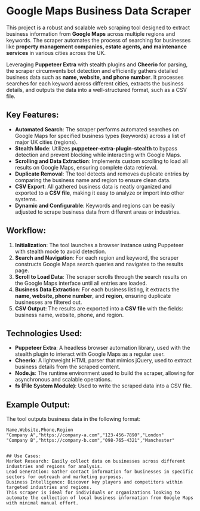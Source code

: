 # Google Maps Business Data Scraper

This project is a robust and scalable web scraping tool designed to extract business information from **Google Maps** across multiple regions and keywords. The scraper automates the process of searching for businesses like **property management companies, estate agents, and maintenance services** in various cities across the UK.

Leveraging **Puppeteer Extra** with stealth plugins and **Cheerio** for parsing, the scraper circumvents bot detection and efficiently gathers detailed business data such as **name, website, and phone number**. It processes searches for each keyword across different cities, extracts the business details, and outputs the data into a well-structured format, such as a CSV file.

## Key Features:
- **Automated Search**: The scraper performs automated searches on Google Maps for specified business types (keywords) across a list of major UK cities (regions).
- **Stealth Mode**: Utilizes **puppeteer-extra-plugin-stealth** to bypass detection and prevent blocking while interacting with Google Maps.
- **Scrolling and Data Extraction**: Implements custom scrolling to load all results on Google Maps, ensuring complete data retrieval.
- **Duplicate Removal**: The tool detects and removes duplicate entries by comparing the business name and region to ensure clean data.
- **CSV Export**: All gathered business data is neatly organized and exported to a **CSV file**, making it easy to analyze or import into other systems.
- **Dynamic and Configurable**: Keywords and regions can be easily adjusted to scrape business data from different areas or industries.

## Workflow:
1. **Initialization**: The tool launches a browser instance using Puppeteer with stealth mode to avoid detection.
2. **Search and Navigation**: For each region and keyword, the scraper constructs Google Maps search queries and navigates to the results page.
3. **Scroll to Load Data**: The scraper scrolls through the search results on the Google Maps interface until all entries are loaded.
4. **Business Data Extraction**: For each business listing, it extracts the **name, website, phone number**, and **region**, ensuring duplicate businesses are filtered out.
5. **CSV Output**: The results are exported into a **CSV file** with the fields: business name, website, phone, and region.

## Technologies Used:
- **Puppeteer Extra**: A headless browser automation library, used with the stealth plugin to interact with Google Maps as a regular user.
- **Cheerio**: A lightweight HTML parser that mimics jQuery, used to extract business details from the scraped content.
- **Node.js**: The runtime environment used to build the scraper, allowing for asynchronous and scalable operations.
- **fs (File System Module)**: Used to write the scraped data into a CSV file.

## Example Output:
The tool outputs business data in the following format:

```csv
Name,Website,Phone,Region
"Company A","https://company-a.com","123-456-7890","London"
"Company B","https://company-b.com","098-765-4321","Manchester"


## Use Cases:
Market Research: Easily collect data on businesses across different industries and regions for analysis.
Lead Generation: Gather contact information for businesses in specific sectors for outreach and marketing purposes.
Business Intelligence: Discover key players and competitors within targeted industries and regions.
This scraper is ideal for individuals or organizations looking to automate the collection of local business information from Google Maps with minimal manual effort.

